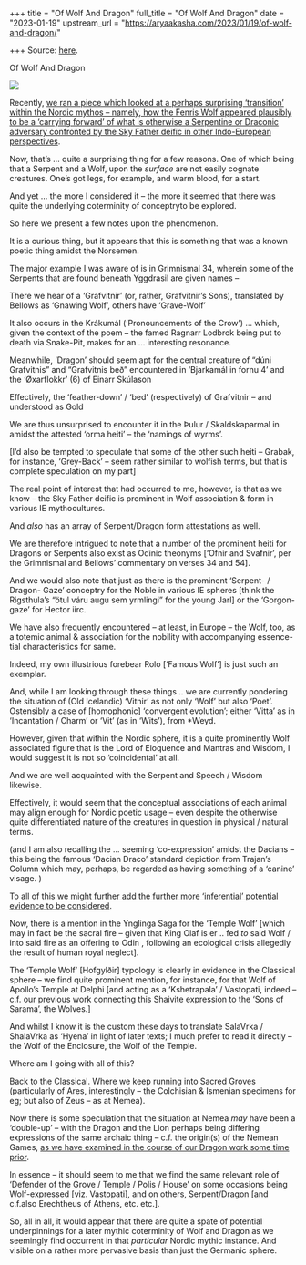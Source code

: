 +++
title = "Of Wolf And Dragon"
full_title = "Of Wolf And Dragon"
date = "2023-01-19"
upstream_url = "https://aryaakasha.com/2023/01/19/of-wolf-and-dragon/"

+++
Source: [here](https://aryaakasha.com/2023/01/19/of-wolf-and-dragon/).

Of Wolf And Dragon 

![](https://aryaakasha.files.wordpress.com/2023/01/800px-dacian_draco_on_trajans_column_2.jpg?w=800)

Recently, [we ran a piece which looked at a perhaps surprising ‘transition’ within the Nordic mythos – namely, how the Fenris Wolf appeared plausibly to be a ‘carrying forward’ of what is otherwise a Serpentine or Draconic adversary confronted by the Sky Father deific in other Indo-European perspectives](https://aryaakasha.com/2023/01/14/on-the-true-origins-of-jormungandr-illuminated-via-the-dread-vedic-sorcery-of-tvastr/).

Now, that’s … quite a surprising thing for a few reasons. One of which being that a Serpent and a Wolf, upon the *surface* are not easily cognate creatures. One’s got legs, for example, and warm blood, for a start.

And yet … the more I considered it – the more it seemed that there was quite the underlying coterminity of conceptryto be explored.

So here we present a few notes upon the phenomenon.

It is a curious thing, but it appears that this is something that was a known poetic thing amidst the Norsemen.

The major example I was aware of is in Grimnismal 34, wherein some of the Serpents that are found beneath Yggdrasil are given names –

There we hear of a ‘Grafvitnir’ (or, rather, Grafvitnir’s Sons), translated by Bellows as ‘Gnawing Wolf’, others have ‘Grave-Wolf’

It also occurs in the Krákumál (‘Pronouncements of the Crow’) … which, given the context of the poem – the famed Ragnarr Lodbrok being put to death via Snake-Pit, makes for an … interesting resonance.

Meanwhile, ‘Dragon’ should seem apt for the central creature of “dúni Grafvitnis” and “Grafvitnis beð” encountered in ‘Bjarkamál in fornu 4’ and the ‘Øxarflokkr’ (6) of Einarr Skúlason

Effectively, the ‘feather-down’ / ‘bed’ (respectively) of Grafvitnir – and understood as Gold

We are thus unsurprised to encounter it in the Þulur / Skaldskaparmal in amidst the attested ‘orma heiti’ – the ‘namings of wyrms’.

\[I’d also be tempted to speculate that some of the other such heiti – Grabak, for instance, ‘Grey-Back’ – seem rather similar to wolfish terms, but that is complete speculation on my part\]

The real point of interest that had occurred to me, however, is that as we know – the Sky Father deific is prominent in Wolf association & form in various IE mythocultures.

And *also* has an array of Serpent/Dragon form attestations as well.

We are therefore intrigued to note that a number of the prominent heiti for Dragons or Serpents also exist as Odinic theonyms \[‘Ofnir and Svafnir’, per the Grimnismal and Bellows’ commentary on verses 34 and 54\].

And we would also note that just as there is the prominent ‘Serpent- / Dragon- Gaze’ conceptry for the Noble in various IE spheres \[think the Rigsthula’s “ötul váru augu sem yrmlingi” for the young Jarl\] or the ‘Gorgon-gaze’ for Hector iirc.

We have also frequently encountered – at least, in Europe – the Wolf, too, as a totemic animal & association for the nobility with accompanying essence-tial characteristics for same.

Indeed, my own illustrious forebear Rolo \[‘Famous Wolf’\] is just such an exemplar.

And, while I am looking through these things .. we are currently pondering the situation of (Old Icelandic) ‘Vitnir’ as not only ‘Wolf’ but also ‘Poet’. Ostensibly a case of \[homophonic\] ‘convergent evolution’; either ‘Vitta’ as in ‘Incantation / Charm’ or ‘Vit’ (as in ‘Wits’), from \*Weyd.

However, given that within the Nordic sphere, it is a quite prominently Wolf associated figure that is the Lord of Eloquence and Mantras and Wisdom, I would suggest it is not so ‘coincidental’ at all.

And we are well acquainted with the Serpent and Speech / Wisdom likewise.

Effectively, it would seem that the conceptual associations of each animal may align enough for Nordic poetic usage – even despite the otherwise quite differentiated nature of the creatures in question in physical / natural terms.

(and I am also recalling the … seeming ‘co-expression’ amidst the Dacians – this being the famous ‘Dacian Draco’ standard depiction from Trajan’s Column which may, perhaps, be regarded as having something of a ‘canine’ visage. )

To all of this [we might further add the further more ‘inferential’ potential evidence to be considered](https://aryaakasha.com/2022/07/03/on-the-wolves-of-rudra-the-terrific-well-storied-wolves-and-wolf-forms-of-the-indo-european-sky-father/).

Now, there is a mention in the Ynglinga Saga for the ‘Temple Wolf’ \[which may in fact be the sacral fire – given that King Olaf is er .. fed *to* said Wolf / into said fire as an offering to Odin , following an ecological crisis allegedly the result of human royal neglect\].

The ‘Temple Wolf’ \[Hofgylðir\] typology is clearly in evidence in the Classical sphere – we find quite prominent mention, for instance, for that Wolf of Apollo’s Temple at Delphi \[and acting as a ‘Kshetrapala’ / Vastopati, indeed – c.f. our previous work connecting this Shaivite expression to the ‘Sons of Sarama’, the Wolves.\]

And whilst I know it is the custom these days to translate SalaVrka / ShalaVrka as ‘Hyena’ in light of later texts; I much prefer to read it directly – the Wolf of the Enclosure, the Wolf of the Temple.

Where am I going with all of this?

Back to the Classical. Where we keep running into Sacred Groves (particularly of Ares, interestingly – the Colchisian & Ismenian specimens for eg; but also of Zeus – as at Nemea).

Now there is some speculation that the situation at Nemea *may* have been a ‘double-up’ – with the Dragon and the Lion perhaps being differing expressions of the same archaic thing – c.f. the origin(s) of the Nemean Games, [as we have examined in the course of our Dragon work some time prior](https://aryaakasha.com/2022/10/28/on-the-meaning-of-dragons-an-indo-european-exploration-part-three-the-custodian-of-colchis-the-draconic-defender-of-the-nemean-naos-dios/).

In essence – it should seem to me that we find the same relevant role of ‘Defender of the Grove / Temple / Polis / House’ on some occasions being Wolf-expressed \[viz. Vastopati\], and on others, Serpent/Dragon \[and c.f.also Erechtheus of Athens, etc. etc.\].

So, all in all, it would appear that there are quite a spate of potential underpinnings for a later mythic coterminity of Wolf and Dragon as we seemingly find occurrent in that *particular* Nordic mythic instance. And visible on a rather more pervasive basis than just the Germanic sphere.
